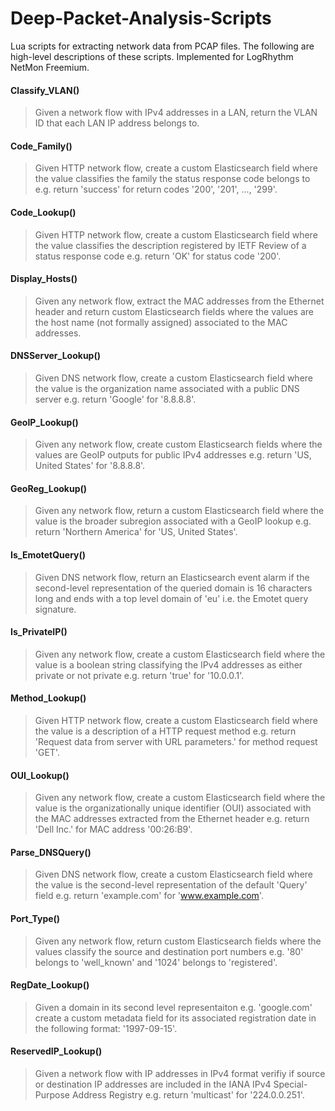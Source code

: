 # Deep-Packet-Analysis-Scripts
Lua scripts for extracting network data from PCAP files. The following are high-level descriptions of these scripts. Implemented for LogRhythm NetMon Freemium.
  
#### Classify_VLAN()
> Given a network flow with IPv4 addresses in a LAN, return the VLAN ID that each LAN IP address belongs to.
  
#### Code_Family()
> Given HTTP network flow, create a custom Elasticsearch field where the value classifies the family the status response code belongs to e.g. return 'success' for return codes '200', '201', ..., '299'.
  
#### Code_Lookup()
> Given HTTP network flow, create a custom Elasticsearch field where the value classifies the description registered by IETF Review of a status response code e.g. return 'OK' for status code '200'.

#### Display_Hosts()
> Given any network flow, extract the MAC addresses from the Ethernet header and return custom Elasticsearch fields where the values are the host name (not formally assigned) associated to the MAC addresses.	

#### DNSServer_Lookup()
> Given DNS network flow, create a custom Elasticsearch field where the value is the organization name associated with a public DNS server e.g. return 'Google' for '8.8.8.8'.

#### GeoIP_Lookup()
> Given any network flow, create custom Elasticsearch fields where the values are GeoIP outputs for public IPv4 addresses e.g. return 'US, United States' for '8.8.8.8'.

#### GeoReg_Lookup()
> Given any network flow, return a custom Elasticsearch field where the value is the broader subregion associated with a GeoIP lookup e.g. return 'Northern America' for 'US, United States'.

#### Is_EmotetQuery()
> Given DNS network flow, return an Elasticsearch event alarm if the second-level representation of the queried domain is 16 characters long and ends with a top level domain of 'eu' i.e. the Emotet query signature.

#### Is_PrivateIP()
> Given any network flow, create a custom Elasticsearch field where the value is a boolean string classifying the IPv4 addresses as either private or not private e.g. return 'true' for '10.0.0.1'.

#### Method_Lookup()
> Given HTTP network flow, create a custom Elasticsearch field where the value is a description of a HTTP request method e.g. return 'Request data from server with URL parameters.' for method request 'GET'.

#### OUI_Lookup()
> Given any network flow, create a custom Elasticsearch field where the value is the organizationally unique identifier (OUI) associated with the MAC addresses extracted from the Ethernet header e.g. return 'Dell Inc.' for MAC address '00:26:B9'.

#### Parse_DNSQuery()
> Given DNS network flow, create a custom Elasticsearch field where the value is the second-level representation of the default 'Query' field e.g. return 'example.com' for 'www.example.com'.

#### Port_Type()
> Given any network flow, return custom Elasticsearch fields where the values classify the source and destination port numbers e.g. '80' belongs to 'well_known' and '1024' belongs to 'registered'.

#### RegDate_Lookup()
> Given a domain in its second level representaiton e.g. 'google.com' create a custom metadata field for its associated registration date in the following format: '1997-09-15'.

#### ReservedIP_Lookup()
> Given a network flow with IP addresses in IPv4 format verifiy if source or destination IP addresses are included in the IANA IPv4 Special-Purpose Address Registry e.g. return 'multicast' for '224.0.0.251'.
